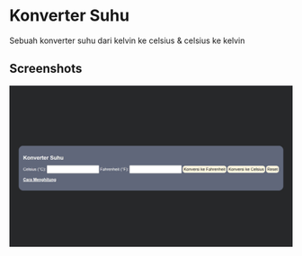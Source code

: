 
# Konverter Suhu

Sebuah konverter suhu dari kelvin ke celsius & celsius ke kelvin


## Screenshots

![App Screenshot](asset/screenshot.jpg)


